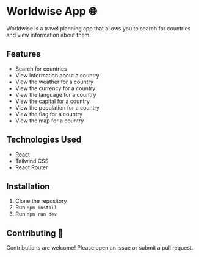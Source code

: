 # Worldwise App 🌐

Worldwise is a travel planning app that allows you to search for countries and view information about them.

## Features

- Search for countries
- View information about a country
- View the weather for a country
- View the currency for a country
- View the language for a country
- View the capital for a country
- View the population for a country
- View the flag for a country
- View the map for a country

## Technologies Used

- React
- Tailwind CSS
- React Router

## Installation

1. Clone the repository
2. Run `npm install`
3. Run `npm run dev`

## Contributing 🤝

Contributions are welcome! Please open an issue or submit a pull request.
